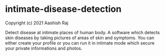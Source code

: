 # intimate-disease-detection

Copyright (c) 2021 Aashish Raj

Detect disease at intimate places of human body.
A software which detects skin diseases by taking pictures of areas of skin and symptoms.
You can either create your profile 
or
you can run it in intimate mode which secure your private informations and photos.

